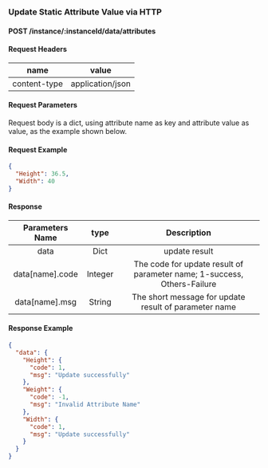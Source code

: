 ### Update Static Attribute Value via HTTP

#### POST /instance/:instanceId/data/attributes

#### Request Headers

|     name     |      value       |
|:------------:|:----------------:|
| content-type | application/json |

#### Request Parameters

Request body is a dict, using attribute name as key and attribute value as value, as the example shown below.

#### Request Example

```json
{
  "Height": 36.5,
  "Width": 40
}
```

#### Response

|  Parameters Name  |  type   |                               Description                               |
|:-----------------:|:-------:|:-----------------------------------------------------------------------:|
|       data        |  Dict   |                              update result                              |
|  data[name].code  | Integer | The code for update result of parameter name; 1-success, Others-Failure |
|  data[name].msg   | String  |          The short message for update result of parameter name          |

#### Response Example

```json
{
  "data": {
    "Height": {
      "code": 1,
      "msg": "Update successfully"
    },
    "Weight": {
      "code": -1,
      "msg": "Invalid Attribute Name"
    },
    "Width": {
      "code": 1,
      "msg": "Update successfully"
    }
  }
}
```
